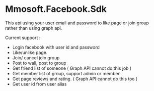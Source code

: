 # Mmosoft.Facebook.Sdk
This api using your user email and password to like page or join group rather than using graph api.

Current support :
- Login facebook with user id and password
- Like/unlike page.
- Join/ cancel join group
- Post to wall, post to group
- Get friend list of someone ( Graph API cannot do this job )
- Get member list of group, support admin or member.
- Get page reviews and rating. ( Graph API cannot do this too )
- Get user id from user alias
